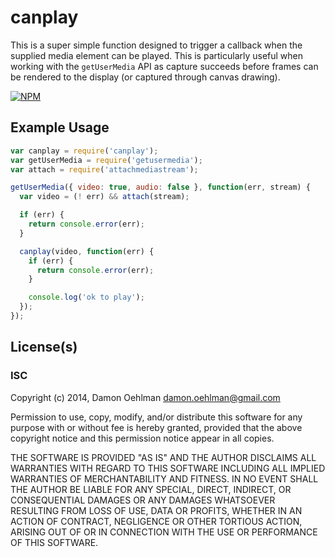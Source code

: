 # canplay

This is a super simple function designed to trigger a callback when the
supplied media element can be played.  This is particularly useful when
working with the `getUserMedia` API as capture succeeds before frames can
be rendered to the display (or captured through canvas drawing).


[![NPM](https://nodei.co/npm/canplay.png)](https://nodei.co/npm/canplay/)



## Example Usage

```js
var canplay = require('canplay');
var getUserMedia = require('getusermedia');
var attach = require('attachmediastream');

getUserMedia({ video: true, audio: false }, function(err, stream) {
  var video = (! err) && attach(stream);

  if (err) {
    return console.error(err);
  }

  canplay(video, function(err) {
    if (err) {
      return console.error(err);
    }

    console.log('ok to play');
  });
});

```

## License(s)

### ISC

Copyright (c) 2014, Damon Oehlman <damon.oehlman@gmail.com>

Permission to use, copy, modify, and/or distribute this software for any
purpose with or without fee is hereby granted, provided that the above
copyright notice and this permission notice appear in all copies.

THE SOFTWARE IS PROVIDED "AS IS" AND THE AUTHOR DISCLAIMS ALL WARRANTIES WITH
REGARD TO THIS SOFTWARE INCLUDING ALL IMPLIED WARRANTIES OF MERCHANTABILITY
AND FITNESS. IN NO EVENT SHALL THE AUTHOR BE LIABLE FOR ANY SPECIAL, DIRECT,
INDIRECT, OR CONSEQUENTIAL DAMAGES OR ANY DAMAGES WHATSOEVER RESULTING FROM
LOSS OF USE, DATA OR PROFITS, WHETHER IN AN ACTION OF CONTRACT, NEGLIGENCE OR
OTHER TORTIOUS ACTION, ARISING OUT OF OR IN CONNECTION WITH THE USE OR
PERFORMANCE OF THIS SOFTWARE.
